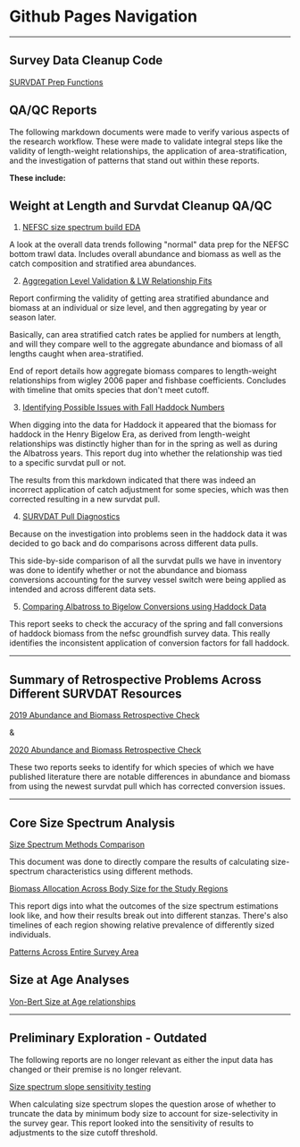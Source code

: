 # Github Pages Navigation

---

## Survey Data Cleanup Code

[SURVDAT Prep Functions](https://adamkemberling.github.io/nefsc_trawl/01_Survdat_Standard_Cleanup.html)


## QA/QC Reports

The following markdown documents were made to verify various aspects of the research workflow. These were made to validate integral steps like the validity of length-weight relationships, the application of area-stratification, and the investigation of patterns that stand out within these reports.

**These include:**   


## Weight at Length and Survdat Cleanup QA/QC

 1. [NEFSC size spectrum build EDA](https://adamkemberling.github.io/nefsc_trawl/R/qaqc_reports/nefsc_eda.html)
 
A look at the overall data trends following "normal" data prep for the NEFSC bottom trawl data. Includes overall abundance and biomass as well as the catch composition and stratified area abundances.

 2. [Aggregation Level Validation & LW Relationship Fits](https://adamkemberling.github.io/nefsc_trawl/R/qaqc_reports/stratification_validation.html)

Report confirming the validity of getting area stratified abundance and biomass at an individual or size level, and then aggregating by year or season later. 

Basically, can area stratified catch rates be applied for numbers at length, and will they compare well to the aggregate abundance and biomass of all lengths caught when area-stratified.

End of report details how aggregate biomass compares to length-weight relationships from wigley 2006 paper and fishbase coefficients. Concludes with timeline that omits species that don't meet cutoff.

 3. [Identifying Possible Issues with Fall Haddock Numbers](https://adamkemberling.github.io/nefsc_trawl/R/qaqc_reports/Haddock_check.html)

When digging into the data for Haddock it appeared that the biomass for haddock in the Henry Bigelow Era, as derived from length-weight relationships was distinctly higher than for in the spring as well as during the Albatross years. This report dug into whether the relationship was tied to a specific survdat pull or not.

The results from this markdown indicated that there was indeed an incorrect application of catch adjustment for some species, which was then corrected resulting in a new survdat pull.

 4. [SURVDAT Pull Diagnostics](https://adamkemberling.github.io/nefsc_trawl/R/qaqc_reports/survdat_pull_check.html)
 
Because on the investigation into problems seen in the haddock data it was decided to go back and do comparisons across different data pulls.

This side-by-side comparison of all the survdat pulls we have in inventory was done to identify whether or not the abundance and biomass conversions accounting for the survey vessel switch were being applied as intended and across different data sets.


 5. [Comparing Albatross to Bigelow Conversions using Haddock Data](https://adamkemberling.github.io/nefsc_trawl/R/qaqc_reports/albatross_bigelow_conversions.html)
 
This report seeks to check the accuracy of the spring and fall conversions of haddock biomass from the nefsc groundfish survey data. This really identifies the inconsistent application of conversion factors for fall haddock.

---

##  Summary of Retrospective Problems Across Different SURVDAT Resources

[2019 Abundance and Biomass Retrospective Check](https://adamkemberling.github.io/nefsc_trawl/R/qaqc_reports/abundance_biomass_check_2019.html)

&

[2020 Abundance and Biomass Retrospective Check](https://adamkemberling.github.io/nefsc_trawl/R/qaqc_reports/abundance_biomass_check_2020.html) 
 
 These two reports seeks to identify for which species of which we have published literature there are notable differences in abundance and biomass from using the newest survdat pull which has corrected conversion issues.



 ---
 
## Core Size Spectrum Analysis


[Size Spectrum Methods Comparison](https://adamkemberling.github.io/nefsc_trawl/R/qaqc_reports/sizespectra_methods_comparison.html)

This document was done to directly compare the results of calculating size-spectrum characteristics using different methods. 

 
[Biomass Allocation Across Body  Size for the Study Regions](https://adamkemberling.github.io/nefsc_trawl/R/nmfs_size_spectra/bodymass_allocation.html)

This report digs into what the outcomes of the size spectrum estimations look like, and how their results break out into different stanzas. There's also timelines of each region showing relative prevalence of differently sized individuals.


[Patterns Across Entire Survey Area](https://adamkemberling.github.io/nefsc_trawl/R/nmfs_size_spectra/size_spectrum_story.html)


## Size at Age Analyses

[Von-Bert Size at Age relationships](https://adamkemberling.github.io/nefsc_trawl/R/size_at_age/size_at_age_exploration.html)


---

## Preliminary Exploration - Outdated

The following reports are no longer relevant as either the input data has changed or their premise is no longer relevant.

[Size spectrum slope sensitivity testing](https://adamkemberling.github.io/nefsc_trawl/R/qaqc_reports/ss_sensitivity.html)

When calculating size spectrum slopes the question arose of whether to truncate the data by minimum body size to account for size-selectivity in the survey gear. This report looked into the sensitivity of results to adjustments to the size cutoff threshold.
